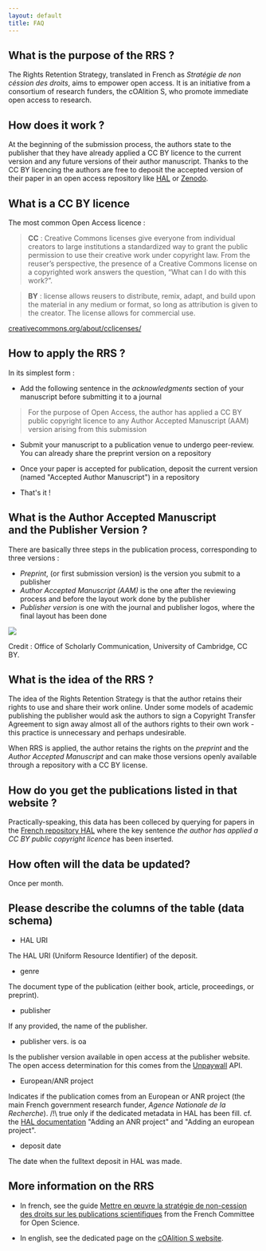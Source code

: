 ```yaml
---
layout: default
title: FAQ
---
```


## What is the purpose of the RRS ? 

The Rights Retention Strategy, translated in French as _Stratégie de non céssion des droits_, aims to empower open access. It is an initiative from a consortium of research funders, the cOAlition S, who promote immediate open access to research.

## How does it work ? 

At the beginning of the submission process, the authors state to the publisher that they have already applied a CC BY licence to the current version and any future versions of their author manuscript. Thanks to the CC BY licencing the authors are free to deposit the accepted version of their paper in an open access repository like [HAL](https://hal.archives-ouvertes.fr) or [Zenodo](https://zenodo.org).

## What is a CC BY licence
The most common Open Access licence : 

> **CC** : Creative Commons licenses give everyone from individual creators to large institutions a standardized way to grant the public permission to use their creative work under copyright law. From the reuser’s perspective, the presence of a Creative Commons license on a copyrighted work answers the question, “What can I do with this work?”.

> **BY** : license allows reusers to distribute, remix, adapt, and build upon the material in any medium or format, so long as attribution is given to the creator. The license allows for commercial use.

[creativecommons.org/about/cclicenses/](https://creativecommons.org/about/cclicenses/)


## How to apply the RRS ? 

In its simplest form :

* Add the following sentence in the _acknowledgments_ section of your manuscript before submitting it to a journal

> For the purpose of Open Access, the author has applied a CC BY public copyright licence to any Author Accepted Manuscript (AAM) version arising from this submission

* Submit your manuscript to a publication venue to undergo peer-review. You can already share the preprint version on a repository

* Once your paper is accepted for publication, deposit the current version (named "Accepted Author Manuscript") in a repository

* That's it !

## What is the Author Accepted Manuscript <br /> and the Publisher Version ? 

There are basically three steps in the publication process, corresponding to three versions : 
* _Preprint_, (or first submission version) is the version you submit to a publisher 
* _Author Accepted Manuscript (AAM)_ is the one after the reviewing process and before the layout work done by the publisher 
* _Publisher version_ is one with the journal and publisher logos, where the final layout has been done

![](https://camacuk.zendesk.com/hc/article_attachments/115010362588/infographic-what-version.886eae51.png)

Credit : Office of Scholarly Communication, University of Cambridge, CC BY.




## What is the idea of the RRS ? 

The idea of the Rights Retention Strategy is that the author retains their rights to use and share their work online. Under some models of academic publishing the publisher would ask the authors to sign a Copyright Transfer Agreement to sign away almost all of the authors rights to their own work - this practice is unnecessary and perhaps undesirable.

When RRS is applied, the author retains the rights on the _preprint_ and the _Author Accepted Manuscript_ and can make those versions openly available through a repository with a CC BY license.


## How do you get the publications listed in that website ?

Practically-speaking, this data has been colleced by querying for papers in the [French repository HAL](https://hal.archives-ouvertes.fr) where the key sentence _the author has applied a CC BY public copyright licence_ has been inserted.

## How often will the data be updated?

Once per month.

## Please describe the columns of the table (data schema)

* HAL URI

The HAL URI (Uniform Resource Identifier) of the deposit.

* genre

The document type of the publication (either book, article, proceedings, or preprint).

* publisher

If any provided, the name of the publisher.

* publisher vers. is oa

Is the publisher version available in open access at the publisher website. The open access determination for this comes from the [Unpaywall](https://unpaywall.org) API.

* European/ANR project 

Indicates if the publication comes from an European or ANR project (the main French government research funder, _Agence Nationale de la Recherche_). /!\ true only if the dedicated metadata in HAL has been fill. cf. the [HAL documentation](https://doc.archives-ouvertes.fr/en/deposit/how-to-complete-the-deposit/) "Adding an ANR project" and "Adding an european project".

* deposit date

The date when the fulltext deposit in HAL was made.


## More information on the RRS

* In french, see the guide [Mettre en œuvre la stratégie de non-cession des droits sur les publications scientifiques](https://www.ouvrirlascience.fr/mettre-en-oeuvre-la-strategie-de-non-cession-des-droits-sur-les-publications-scientifiques/) from the French Committee for Open Science.

* In english, see the dedicated page on the [cOAlition S website](https://www.coalition-s.org/rights-retention-strategy/).
